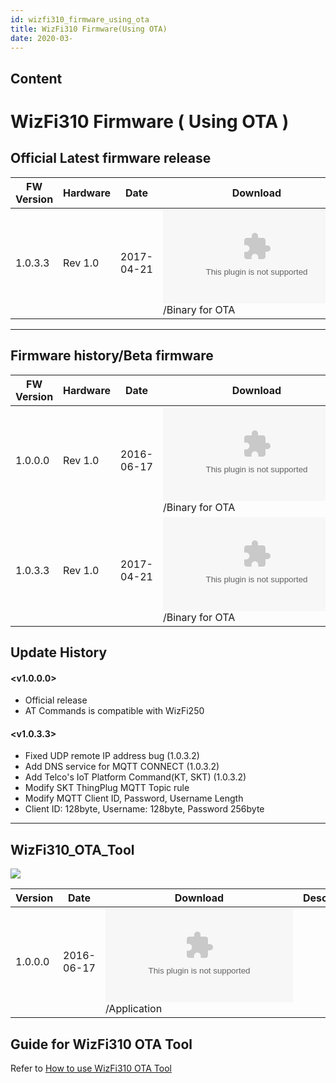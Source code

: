 ```yaml
---
id: wizfi310_firmware_using_ota
title: WizFi310 Firmware(Using OTA)
date: 2020-03-
---
```



## Content
# WizFi310 Firmware ( Using OTA )

## Official Latest firmware release



| FW Version | Hardware | Date       | Download                                                                            | Description    |
| ---------- | -------- | ---------- | ----------------------------------------------------------------------------------- | -------------- |
| 1.0.3.3    | Rev 1.0  | 2017-04-21 | ![1.0.3.3](/products/wizfi310/wizfi310firmware_ota/ota_v1_0_3_3.zip)/Binary for OTA | latest release |



-----

## Firmware history/Beta firmware

| FW Version | Hardware | Date       | Download                                                                            | Description |
| ---------- | -------- | ---------- | ----------------------------------------------------------------------------------- | ----------- |
| 1.0.0.0    | Rev 1.0  | 2016-06-17 | ![1.0.0.0](/products/wizfi310/wizfi310firmware_ota/ota_v1_0_0_0.zip)/Binary for OTA |             |
| 1.0.3.3    | Rev 1.0  | 2017-04-21 | ![1.0.3.3](/products/wizfi310/wizfi310firmware_ota/ota_v1_0_3_3.zip)/Binary for OTA |             |

## Update History

#### \<v1.0.0.0\>

  - Official release
  - AT Commands is compatible with WizFi250

#### \<v1.0.3.3\>

  - Fixed UDP remote IP address bug (1.0.3.2)
  - Add DNS service for MQTT CONNECT (1.0.3.2)
  - Add Telco's IoT Platform Command(KT, SKT) (1.0.3.2)
  - Modify SKT ThingPlug MQTT Topic rule
  - Modify MQTT Client ID, Password, Username Length
  - Client ID: 128byte, Username: 128byte, Password 256byte

-----

## WizFi310\_OTA\_Tool

![](/products/wizfi310/wizfi310firmware_ota/ota_7.png)

| Version | Date       | Download                                                                                                             | Description |
| ------- | ---------- | -------------------------------------------------------------------------------------------------------------------- | ----------- |
| 1.0.0.0 | 2016-06-17 | ![WizFi310\_OTA\_Tool\_V1.0.0.0](/products/wizfi310/wizfi310firmware_ota/wizfi310_ota_tool_v1.0.0.0.zip)/Application |             |

## Guide for WizFi310 OTA Tool

Refer to [How to use WizFi310 OTA
Tool](/products/wizfi310/wizfi310pg/ota)
